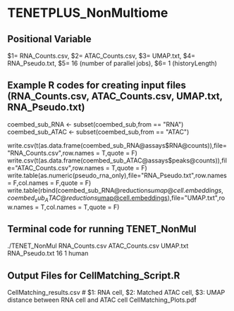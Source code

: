 # TENETPLUS_NonMultiome

## Positional Variable
$1= RNA_Counts.csv, $2= ATAC_Counts.csv, $3= UMAP.txt, $4= RNA_Pseudo.txt, $5= 16 (number of parallel jobs), $6= 1 (historyLength)

## Example R codes for creating input files (RNA_Counts.csv, ATAC_Counts.csv, UMAP.txt, RNA_Pseudo.txt)
coembed_sub_RNA <- subset(coembed_sub,from == "RNA")
coembed_sub_ATAC <- subset(coembed_sub,from == "ATAC")

write.csv(t(as.data.frame(coembed_sub_RNA@assays$RNA@counts)),file="RNA_Counts.csv",row.names = T,quote = F)
write.csv(t(as.data.frame(coembed_sub_ATAC@assays$peaks@counts)),file="ATAC_Counts.csv",row.names = T,quote = F)
write.table(as.numeric(pseudo_rna_only),file="RNA_Pseudo.txt",row.names = F,col.names = F,quote = F)
write.table(rbind(coembed_sub_RNA@reductions$umap@cell.embeddings,coembed_sub_ATAC@reductions$umap@cell.embeddings),file="UMAP.txt",row.names = T,col.names = T,quote = F)

## Terminal code for running TENET_NonMul
./TENET_NonMul RNA_Counts.csv ATAC_Counts.csv UMAP.txt RNA_Pseudo.txt 16 1 human

## Output Files for CellMatching_Script.R
CellMatching_results.csv # $1: RNA cell, $2: Matched ATAC cell, $3: UMAP distance between RNA cell and ATAC cell
CellMatching_Plots.pdf

